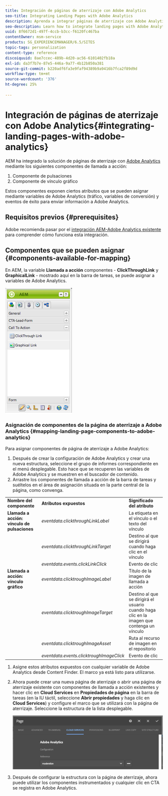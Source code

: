 ```yaml
---
title: Integración de páginas de aterrizaje con Adobe Analytics
seo-title: Integrating Landing Pages with Adobe Analytics
description: Aprenda a integrar páginas de aterrizaje con Adobe Analytics.
seo-description: Learn how to integrate landing pages with Adobe Analytics.
uuid: 8f6672d1-497f-4ccb-b3cc-f6120fc467ba
contentOwner: msm-service
products: SG_EXPERIENCEMANAGER/6.5/SITES
topic-tags: personalization
content-type: reference
discoiquuid: 8ae7ccec-489b-4d20-ac56-6101402fb18a
exl-id: da3f7b7e-87e5-446a-9a77-4b12b850a381
source-git-commit: b220adf6fa3e9faf94389b9a9416b7fca2f89d9d
workflow-type: tm+mt
source-wordcount: '376'
ht-degree: 25%

---
```


# Integración de páginas de aterrizaje con Adobe Analytics{#integrating-landing-pages-with-adobe-analytics}

AEM ha integrado la solución de páginas de aterrizaje con [Adobe Analytics](https://www.omniture.com/en/products/analytics/sitecatalyst) mediante los siguientes componentes de llamada a acción:

1. Componente de pulsaciones
1. Componente de vínculo gráfico

Estos componentes exponen ciertos atributos que se pueden asignar mediante variables de Adobe Analytics (tráfico, variables de conversión) y eventos de éxito para enviar información a Adobe Analytics.

## Requisitos previos {#prerequisites}

Adobe recomienda pasar por el [integración AEM-Adobe Analytics existente](/help/sites-administering/adobeanalytics.md) para comprender cómo funciona esta integración.

## Componentes que se pueden asignar {#components-available-for-mapping}

En AEM, la variable **Llamada a acción** componentes - **ClickThroughLink** y **GraphicalLink** - mostrado aquí en la barra de tareas, se puede asignar a variables de Adobe Analytics.

![imagen_1-21](assets/chlimage_1-21a.jpeg)

### Asignación de componentes de la página de aterrizaje a Adobe Analytics {#mapping-landing-page-components-to-adobe-analytics}

Para asignar componentes de página de aterrizaje a Adobe Analytics:

1. Después de crear la configuración de Adobe Analytics y crear una nueva estructura, seleccione el grupo de informes correspondiente en el menú desplegable. Esto hace que se recuperen las variables de Adobe Analytics y se muestren en el buscador de contenido.
1. Arrastre los componentes de llamada a acción de la barra de tareas y suéltelos en el área de asignación situada en la parte central de la página, como convenga.

<table>
 <tbody>
  <tr>
   <td><strong>Nombre del componente</strong></td>
   <td><strong>Atributos expuestos</strong></td>
   <td><strong>Significado del atributo</strong></td>
  </tr>
  <tr>
   <td><strong>Llamada a acción: vínculo de pulsaciones</strong></td>
   <td><i>eventdata.clickthroughLinkLabel</i> <br /> </td>
   <td>La etiqueta en el vínculo o el texto del vínculo </td>
  </tr>
  <tr>
   <td><br type="_moz" /> </td>
   <td><i>eventdata.clickthroughLinkTarget</i> <br /> </td>
   <td>Destino al que se dirigirá cuando haga clic en el vínculo </td>
  </tr>
  <tr>
   <td><br type="_moz" /> </td>
   <td><i>eventdata.events.clickLinkClick</i> <br /> </td>
   <td>Evento de clic </td>
  </tr>
  <tr>
   <td><strong>Llamada a acción: vínculo gráfico</strong></td>
   <td><i>eventdata.clicktroughImageLabel</i> <br /> </td>
   <td>Título de la imagen de llamada a acción </td>
  </tr>
  <tr>
   <td><br type="_moz" /> </td>
   <td><i>eventdata.clicktroughImageTarget</i> <br /> </td>
   <td>Destino al que se dirigirá el usuario cuando haga clic en la imagen que contenga un vínculo</td>
  </tr>
  <tr>
   <td><br type="_moz" /> </td>
   <td><i>eventdata.clicktroughImageAsset</i> <br /> </td>
   <td>Ruta al recurso de imagen en el repositorio </td>
  </tr>
  <tr>
   <td><br type="_moz" /> </td>
   <td><i>eventdata.events.clicktroughImageClick</i> <br /> </td>
   <td>Evento de clic</td>
  </tr>
 </tbody>
</table>

1. Asigne estos atributos expuestos con cualquier variable de Adobe Analytics desde Content Finder. El marco ya está listo para utilizarse.
1. Ahora puede crear una nueva página de aterrizaje o abrir una página de aterrizaje existente con componentes de llamada a acción existentes y hacer clic en **Cloud Services** en **Propiedades de página** en la barra de tareas (en la IU táctil, seleccione **Abrir propiedades** y haga clic en **Cloud Services**) y configure el marco que se utilizará con la página de aterrizaje. Seleccione la estructura de la lista desplegable.

   ![chlimage_1-25](assets/chlimage_1-25a.png)

1. Después de configurar la estructura con la página de aterrizaje, ahora puede utilizar los componentes instrumentados y cualquier clic en CTA se registra en Adobe Analytics.
